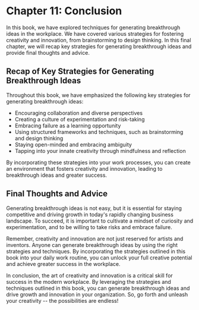 Chapter 11: Conclusion
======================

In this book, we have explored techniques for generating breakthrough ideas in the workplace. We have covered various strategies for fostering creativity and innovation, from brainstorming to design thinking. In this final chapter, we will recap key strategies for generating breakthrough ideas and provide final thoughts and advice.

Recap of Key Strategies for Generating Breakthrough Ideas
---------------------------------------------------------

Throughout this book, we have emphasized the following key strategies for generating breakthrough ideas:

* Encouraging collaboration and diverse perspectives
* Creating a culture of experimentation and risk-taking
* Embracing failure as a learning opportunity
* Using structured frameworks and techniques, such as brainstorming and design thinking
* Staying open-minded and embracing ambiguity
* Tapping into your innate creativity through mindfulness and reflection

By incorporating these strategies into your work processes, you can create an environment that fosters creativity and innovation, leading to breakthrough ideas and greater success.

Final Thoughts and Advice
-------------------------

Generating breakthrough ideas is not easy, but it is essential for staying competitive and driving growth in today's rapidly changing business landscape. To succeed, it is important to cultivate a mindset of curiosity and experimentation, and to be willing to take risks and embrace failure.

Remember, creativity and innovation are not just reserved for artists and inventors. Anyone can generate breakthrough ideas by using the right strategies and techniques. By incorporating the strategies outlined in this book into your daily work routine, you can unlock your full creative potential and achieve greater success in the workplace.

In conclusion, the art of creativity and innovation is a critical skill for success in the modern workplace. By leveraging the strategies and techniques outlined in this book, you can generate breakthrough ideas and drive growth and innovation in your organization. So, go forth and unleash your creativity -- the possibilities are endless!

